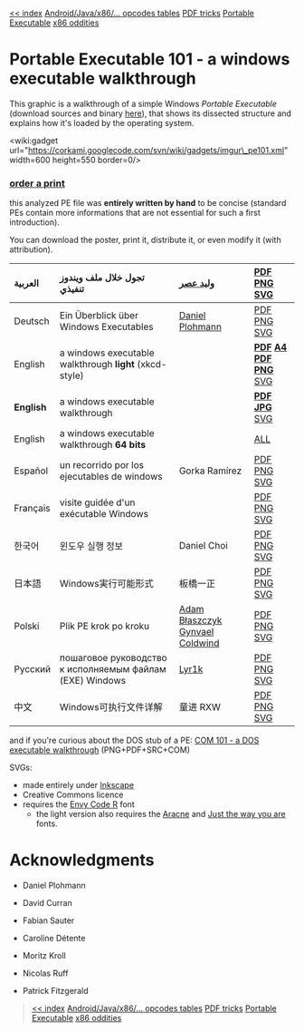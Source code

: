 [<< index](http://code.google.com/p/corkami/) [Android/Java/x86/... opcodes tables](http://opcodes.corkami.com) [PDF tricks](http://pdf.corkami.com) [Portable Executable](http://pe.corkami.com) [x86 oddities](http://x86.corkami.com)
# Portable Executable 101 - a windows executable walkthrough #

This graphic is a walkthrough of a simple Windows _Portable Executable_ (download sources and binary [here](http://corkami.googlecode.com/files/PE101.zip)), that shows its dissected structure and explains how it's loaded by the operating system.

&lt;wiki:gadget url="https://corkami.googlecode.com/svn/wiki/gadgets/imgur\_pe101.xml" width=600 height=550 border=0/&gt;

### [order a print](http://www.redbubble.com/people/ange4771) ###

this analyzed PE file was **entirely written by hand** to be concise (standard PEs contain more informations that are not essential for such a first introduction).

You can download the poster, print it, distribute it, or even modify it (with attribution).

| العربية | تجول خلال ملف ويندوز تنفيذي | [وليد عصر](https://twitter.com/#!/waleedassar) | [PDF](http://corkami.googlecode.com/files/PE101-v1AR.pdf) [PNG](http://corkami.googlecode.com/files/PE101-v1AR.png) [SVG](https://corkami.googlecode.com/svn/trunk/doc/pe101/pe101ar.svg) |
|:--------|:----------------------------|:-----------------------------------------------|:------------------------------------------------------------------------------------------------------------------------------------------------------------------------------------------|
| Deutsch | Ein Überblick über Windows Executables | [Daniel Plohmann](http://pnx.tf)               | [PDF](http://corkami.googlecode.com/files/PE101-v1DE.pdf) [PNG](http://corkami.googlecode.com/files/PE101-v1DE.png) [SVG](https://corkami.googlecode.com/svn/trunk/doc/pe101/pe101de.svg) |
| English | a windows executable walkthrough **light** (xkcd-style) |                                                | **[PDF](http://corkami.googlecode.com/files/PE101-v20L.pdf) [A4 PDF](http://corkami.googlecode.com/files/PE101-A4.pdf) [PNG](http://corkami.googlecode.com/files/PE101-v20L.png)** [SVG](https://corkami.googlecode.com/svn/trunk/doc/pe101/pe101l.svg) |
| **English** | a windows executable walkthrough |                                                | **[PDF](http://corkami.googlecode.com/files/PE101-v1.pdf) [JPG](http://corkami.googlecode.com/files/PE101-v1.jpg)** [SVG](https://corkami.googlecode.com/svn/trunk/doc/pe101/pe101.svg)   |
| English | a windows executable walkthrough **64 bits** |                                                | [ALL](http://corkami.googlecode.com/files/pe101-64b.zip)                                                                                                                                  |
| Español | un recorrido por los ejecutables de windows | Gorka Ramírez                                  | [PDF](http://corkami.googlecode.com/files/PE101-v1ES.pdf) [PNG](http://corkami.googlecode.com/files/PE101-v1ES.png) [SVG](https://corkami.googlecode.com/svn/trunk/doc/pe101/pe101es.svg) |
| Français | visite guidée d'un exécutable Windows |                                                | [PDF](http://corkami.googlecode.com/files/pe101-v1FR.pdf) [PNG](http://corkami.googlecode.com/files/pe101-v1FR.png) [SVG](https://corkami.googlecode.com/svn/trunk/doc/pe101/pe101fr.svg) |
| 한국어     | 윈도우 실행 정보                   | Daniel Choi                                    | [PDF](http://corkami.googlecode.com/files/PE101-v1KO.pdf) [PNG](http://corkami.googlecode.com/files/PE101-v1KO.png) [SVG](https://corkami.googlecode.com/svn/trunk/doc/pe101/pe101ko.svg) |
| 日本語     | Windows実行可能形式               | 板橋一正                                           | [PDF](http://corkami.googlecode.com/files/PE101-v1JA.pdf) [PNG](http://corkami.googlecode.com/files/PE101-v1JA.png) [SVG](https://corkami.googlecode.com/svn/trunk/doc/pe101/pe101ja.svg) |
| Polski  | Plik PE krok po kroku       | [Adam Błaszczyk](http://hexacorn.com/blog) [Gynvael Coldwind](http://gynvael.coldwind.pl/) | [PDF](http://corkami.googlecode.com/files/PE101-v11PL.pdf) [PNG](http://corkami.googlecode.com/files/PE101-v11PL.png) [SVG](https://corkami.googlecode.com/svn/trunk/doc/pe101/pe101pl.svg) |
| Русский | пошаговое руководство к исполняемым файлам (EXE) Windows | [Lyr1k](https://twitter.com/#!/Lyr1k)          |  [PDF](http://corkami.googlecode.com/files/PE101-v1RU.PDF) [PNG](http://corkami.googlecode.com/files/PE101-v1RU.png) [SVG](https://corkami.googlecode.com/svn/trunk/doc/pe101/pe101ru.svg) |
| 中文      | Windows可执行文件详解              | 童进 RXW                                         |[PDF](http://corkami.googlecode.com/files/PE101-v1ZH.PDF) [PNG](http://corkami.googlecode.com/files/PE101-v1ZH.png) [SVG](https://corkami.googlecode.com/svn/trunk/doc/pe101/pe101zh.svg)  |

and if you're curious about the DOS stub of a PE: [COM 101 - a DOS executable walkthrough](http://corkami.googlecode.com/files/com101.zip) (PNG+PDF+SRC+COM)

SVGs:
  * made entirely under [Inkscape](http://www.inkscape.org)
  * Creative Commons licence
  * requires the [Envy Code R](http://damieng.com/blog/2008/05/26/envy-code-r-preview-7-coding-font-released) font
    * the light version also requires the [Aracne](http://www.antipixel.com.ar/tipografias_aracne.html) and [Just the way you are](http://www.kimberlygeswein.com/) fonts.

# Acknowledgments #
  * Daniel Plohmann
  * David Curran
  * Fabian Sauter

  * Caroline Détente
  * Moritz Kroll
  * Nicolas Ruff
  * Patrick Fitzgerald

> [<< index](http://code.google.com/p/corkami/) [Android/Java/x86/... opcodes tables](http://opcodes.corkami.com) [PDF tricks](http://pdf.corkami.com) [Portable Executable](http://pe.corkami.com) [x86 oddities](http://x86.corkami.com)